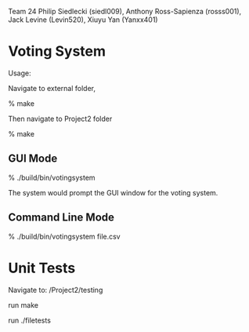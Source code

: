 Team 24
Philip Siedlecki (siedl009), Anthony Ross-Sapienza (rosss001), Jack Levine (Levin520), Xiuyu Yan (Yanxx401)

# Voting System

Usage: 

Navigate to external folder,

% make

Then navigate to Project2 folder


% make


## GUI Mode

% ./build/bin/votingsystem

The system would prompt the GUI window for the voting system.

## Command Line Mode

% ./build/bin/votingsystem file.csv

# Unit Tests

Navigate to: /Project2/testing

run make

run ./filetests
